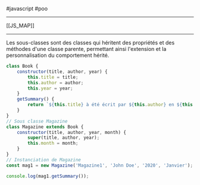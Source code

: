 #javascript #poo
___
[[JS_MAP]]
___
Les sous-classes sont des classes qui héritent des propriétés et des méthodes d'une classe parente, permettant ainsi l'extension et la personnalisation du comportement hérité.
```js
class Book {
	constructor(title, author, year) {
		this.title = title;
		this.author = author;
		this.year = year;
	}
	getSummary() {
		return `${this.title} à été écrit par ${this.author} en ${this.year}`;
	}
}
// Sous classe Magazine
class Magazine extends Book {
	constructor(title, author, year, month) {
		super(title, author, year);
		this.month = month;
	}
}
// Instanciation de Magazine
const mag1 = new Magazine('Magazine1', 'John Doe', '2020', 'Janvier');

console.log(mag1.getSummary());
```
